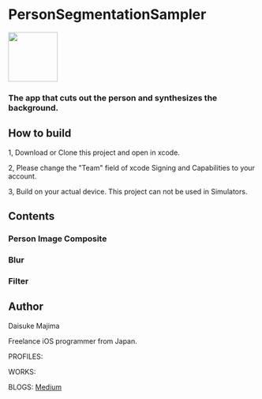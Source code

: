 # PersonSegmentationSampler
<img src="https://qiita-image-store.s3.ap-northeast-1.amazonaws.com/0/235259/4b34909f-f685-da0c-ed3b-4174feec6afe.png" width=100>

### The app that cuts out the person and synthesizes the background.


## How to build
1, Download or Clone this project and open in xcode.

2, Please change the "Team" field of xcode Signing and Capabilities to your account.

3, Build on your actual device. This project can not be used in Simulators.

## Contents

### Person Image Composite


### Blur


### Filter

## Author

Daisuke Majima

Freelance iOS programmer from Japan.

PROFILES:

WORKS:

BLOGS:  [Medium](https://rockyshikoku.medium.com/)
